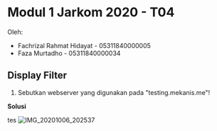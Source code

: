 # Modul 1 Jarkom 2020 - T04

Oleh:
  - Fachrizal Rahmat Hidayat - 05311840000005
  - Faza Murtadho            - 05311840000034
  
## Display Filter

1. Sebutkan webserver yang digunakan pada "testing.mekanis.me"!

**Solusi**

tes
![IMG_20201006_202537](https://user-images.githubusercontent.com/55182321/96329225-fbb31380-1074-11eb-87b7-07719ae7114d.jpg)
